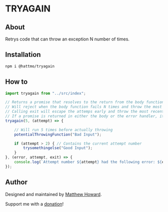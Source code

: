 # TRYAGAIN

## About

Retrys code that can throw an exception N number of times.

## Installation

```bash
npm i @hattmo/tryagain
```

## How to

```javascript
import tryagain from "../src/index";

// Returns a promise that resolves to the return from the body function.
// Will reject when the body function fails N times and throw the most recent error.
// Calling exit will escape the attemps early and throw the most recent error
// If a promise is returned in either the body or the error handler, it will wait until the Promise is resolved before continuing.
tryagain(5, (attempt) => {

    // Will run 5 times before actually throwing
    potentialThrowingFunction("Bad Input");

    if (attempt > 2) { // Contains the current attempt number
        trysomethingelse("Good Input");
    }
}, (error, attempt, exit) => {
    console.log(`Attempt number ${attempt} had the following error: ${error}`);
});
```

## Author

Designed and maintained by [Matthew Howard](https://www.linkedin.com/in/matthew-howard-4013ba87/).

Support me with a [donation](https://www.paypal.me/hattmo)!
